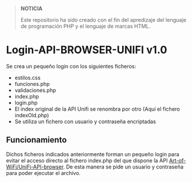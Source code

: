 >**NOTICIA**
>
> Este repositorio ha sido creado con el fin del apredizaje del lenguaje de programación PHP y el lenguaje de marcas HTML.


# Login-API-BROWSER-UNIFI v1.0

Se crea un pequeño login con los siguientes ficheros:
* estilos.css
* funciones.php
* validaciones.php
* index.php
* login.php
* El index original de la API Unifi se renombra por otro (Aquí el fichero indexOld.php)
* Se utiliza un fichero con usuario y contraseña encriptadas

## Funcionamiento

Dichos ficheros indicados anteriormente forman un pequeño login para evitar el acceso directo al fichero index.php del que dispone la API
[Art-of-WiFi/UniFi-API-browser](https://github.com/Art-of-WiFi/UniFi-API-browser). De esta manera se pide un usuario y contraseña para poder ejecutar el archivo.

